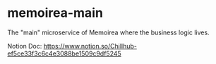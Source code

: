 # memoirea-main

The "main" microservice of Memoirea where the business logic lives.

Notion Doc: https://www.notion.so/Chillhub-ef5ce33f3c6c4e3088be1509c9df5245
